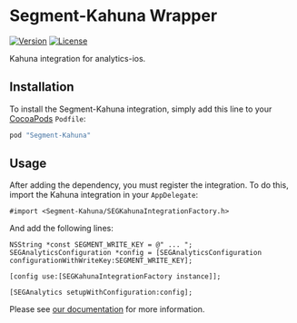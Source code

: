 # Segment-Kahuna Wrapper 

[![Version](https://img.shields.io/cocoapods/v/Segment-Kahuna.svg?style=flat)](http://cocoapods.org/pods/Segment-Kahuna)
[![License](https://img.shields.io/cocoapods/l/Segment-Kahuna.svg?style=flat)](http://cocoapods.org/pods/Segment-Kahuna)

Kahuna integration for analytics-ios.

## Installation

To install the Segment-Kahuna integration, simply add this line to your [CocoaPods](http://cocoapods.org) `Podfile`:

```ruby
pod "Segment-Kahuna"
```

## Usage

After adding the dependency, you must register the integration.  To do this, import the Kahuna integration in your `AppDelegate`:

```
#import <Segment-Kahuna/SEGKahunaIntegrationFactory.h>
```

And add the following lines:

```
NSString *const SEGMENT_WRITE_KEY = @" ... ";
SEGAnalyticsConfiguration *config = [SEGAnalyticsConfiguration configurationWithWriteKey:SEGMENT_WRITE_KEY];

[config use:[SEGKahunaIntegrationFactory instance]];

[SEGAnalytics setupWithConfiguration:config];

```
Please see [our documentation](https://segment.com/docs/integrations/kahuna/) for more information.
